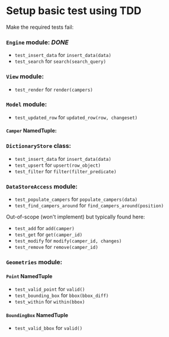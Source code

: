 # Setup basic test using TDD

Make the required tests fail:

### `Engine` module: *DONE*

- `test_insert_data` for `insert_data(data)`
- `test_search` for `search(search_query)`

### `View` module:

- `test_render` for `render(campers)`

### `Model` module:

- `test_updated_row` for `updated_row(row, changeset)`

#### `Camper` NamedTuple:

### `DictionaryStore` class:

- `test_insert_data` for `insert_data(data)`
- `test_upsert` for `upsert(row_object)`
- `test_filter` for `filter(filter_predicate)`

### `DataStoreAccess` module:

- `test_populate_campers` for `populate_campers(data)`
- `test_find_campers_around` for `find_campers_around(position)`

Out-of-scope (won't implement) but typically found here:

- `test_add` for `add(camper)`
- `test_get` for `get(camper_id)`
- `test_modify` for `modify(camper_id, changes)`
- `test_remove` for `remove(camper_id)`

### `Geometries` module:

#### `Point` NamedTuple

- `test_valid_point` for `valid()`
- `test_bounding_box` for `bbox(bbox_diff)`
- `test_within` for `within(bbox)`

#### `BoundingBox` NamedTuple

- `test_valid_bbox` for `valid()`

